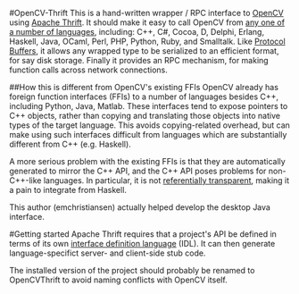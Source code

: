 #OpenCV-Thrift
This is a hand-written wrapper / RPC interface to [OpenCV](https://github.com/Itseez/opencv) using [Apache Thrift](https://github.com/apache/thrift).
It should make it easy to call OpenCV from [any one of a number of languages](http://thrift.apache.org/docs/features/), including: C++, C#, Cocoa, D, Delphi, Erlang, Haskell, Java, OCaml, Perl, PHP, Python, Ruby, and Smalltalk.
Like [Protocol Buffers](https://developers.google.com/protocol-buffers/), it allows any wrapped type to be serialized to an efficient format, for say disk storage.
Finally it provides an RPC mechanism, for making function calls across network connections.

##How this is different from OpenCV's existing FFIs
OpenCV already has foreign function interfaces (FFIs) to a number of languages besides C++, including Python, Java, Matlab.
These interfaces tend to expose pointers to C++ objects, rather than copying and translating those objects into native types of the target language.
This avoids copying-related overhead, but can make using such interfaces difficult from languages which are substantially different from C++ (e.g. Haskell).

A more serious problem with the existing FFIs is that they are automatically generated to mirror the C++ API, and the C++ API poses problems for non-C++-like languages.
In particular, it is not [referentially transparent](http://en.wikipedia.org/wiki/Referential_transparency_\(computer_science\)), making it a pain to integrate from Haskell.

 
This author (emchristiansen) actually helped develop the desktop Java interface.

#Getting started
Apache Thrift requires that a project's API be defined in terms of its own [interface definition language](http://thrift.apache.org/docs/idl/) (IDL).
It can then generate language-specifict server- and client-side stub code.

The installed version of the project should probably be renamed to OpenCVThrift to avoid naming conflicts with OpenCV itself.
